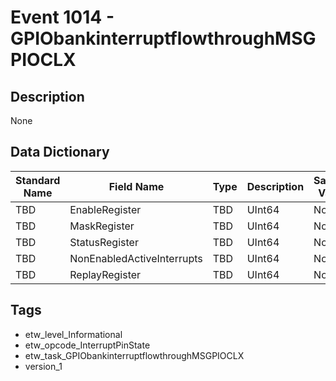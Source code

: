 # Event 1014 - GPIObankinterruptflowthroughMSGPIOCLX

## Description
None

## Data Dictionary
|Standard Name|Field Name|Type|Description|Sample Value|
|---|---|---|---|---|
|TBD|EnableRegister|TBD|UInt64|None|None|
|TBD|MaskRegister|TBD|UInt64|None|None|
|TBD|StatusRegister|TBD|UInt64|None|None|
|TBD|NonEnabledActiveInterrupts|TBD|UInt64|None|None|
|TBD|ReplayRegister|TBD|UInt64|None|None|

## Tags
* etw_level_Informational
* etw_opcode_InterruptPinState
* etw_task_GPIObankinterruptflowthroughMSGPIOCLX
* version_1